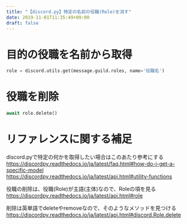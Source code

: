 ```yaml
---
title: "【discord.py】特定の名前の役職(Role)を消す"
date: 2019-11-01T11:35:49+09:00
draft: false
---
```


# 目的の役職を名前から取得
```python
role = discord.utils.get(message.guild.roles, name='役職名')
```

# 役職を削除
```python
await role.delete()
```

# リファレンスに関する補足
discord.pyで特定の何かを取得したい場合はこのあたり参考にする  
https://discordpy.readthedocs.io/ja/latest/faq.html#how-do-i-get-a-specific-model  
https://discordpy.readthedocs.io/ja/latest/api.html#utility-functions

役職の削除は、役職(Role)が主語(主体)なので、Roleの項を見る  
https://discordpy.readthedocs.io/ja/latest/api.html#role

削除は英単語でdeleteやremoveなので、そのようなメソッドを見つける  
https://discordpy.readthedocs.io/ja/latest/api.html#discord.Role.delete


